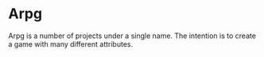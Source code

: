 Arpg
====


Arpg is a number of projects under a single name. 
The intention is to create a game with many different attributes. 

